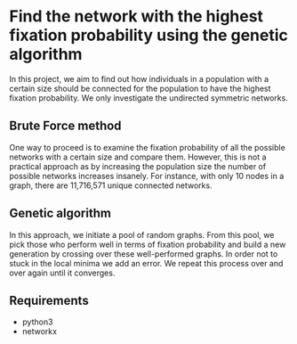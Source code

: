 # Find the network with the highest fixation probability using the genetic algorithm

In this project, we aim to find out how individuals in a population with a certain size should be connected for the population to have the highest fixation probability.
We only investigate the undirected symmetric networks. 

## Brute Force method
One way to proceed is to examine the fixation probability of all the possible networks with a certain size and compare them. However, this is not a practical approach as by increasing the population size the number of possible networks increases insanely. For instance, with only 10 nodes in a graph, there are 11,716,571 unique connected networks.

## Genetic algorithm
In this approach, we initiate a pool of random graphs. From this pool, we pick those who perform well in terms of fixation probability and build a new generation by crossing over these well-performed graphs. In order not to stuck in the local minima we add an error. We repeat this process over and over again until it converges.

## Requirements
* python3
* networkx





